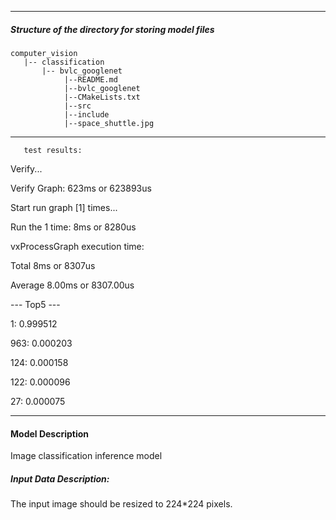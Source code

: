 *******************************************************************************
##### Structure of the directory for storing model files
```
computer_vision
   |-- classification   
       |-- bvlc_googlenet
            |--README.md            
            |--bvlc_googlenet  
            |--CMakeLists.txt   
            |--src
            |--include
            |--space_shuttle.jpg
```
*******************************************************************************
       test results:

Verify...

Verify Graph: 623ms or 623893us

Start run graph [1] times...

Run the 1 time: 8ms or 8280us

vxProcessGraph execution time:

Total   8ms or 8307us

Average 8.00ms or 8307.00us


 --- Top5 ---
 
  1: 0.999512
  
963: 0.000203

124: 0.000158

122: 0.000096

 27: 0.000075
 



*******************************************************************************
#### Model Description

Image classification inference model



##### Input Data Description:

The input image should be resized to 224*224 pixels.






